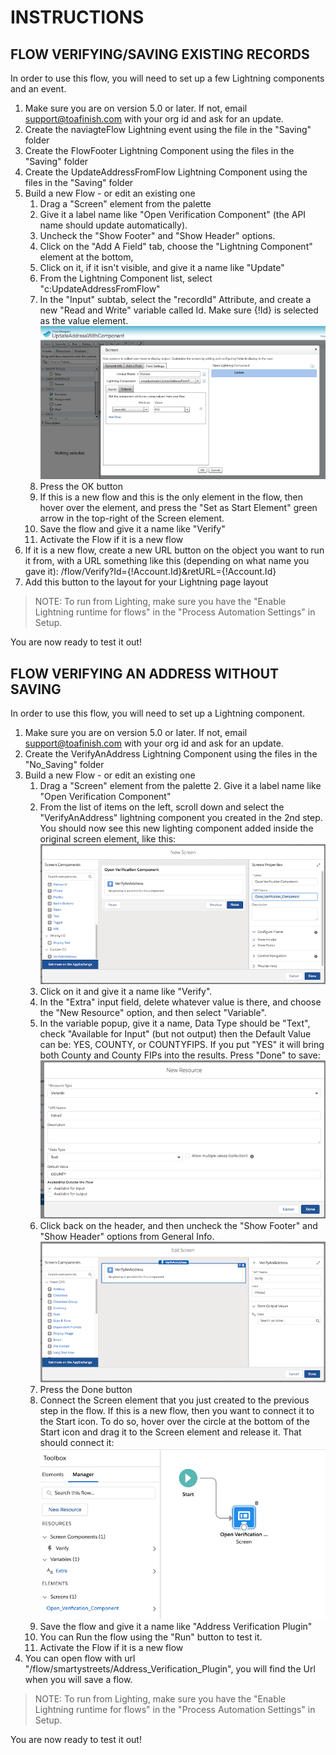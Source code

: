 # INSTRUCTIONS

## FLOW VERIFYING/SAVING EXISTING RECORDS

In order to use this flow, you will need to set up a few Lightning components and an event.

1. Make sure you are on version 5.0 or later.  If not, email support@toafinish.com with your org id and ask for an update.
2. Create the naviagteFlow Lightning event using the file in the "Saving" folder
3. Create the FlowFooter Lightning Component using the files in the "Saving" folder
4. Create the UpdateAddressFromFlow Lightning Component using the files in the "Saving" folder
5. Build a new Flow - or edit an existing one
   1. Drag a "Screen" element from the palette
   2. Give it a label name like "Open Verification Component" (the API name should update automatically).
   3. Uncheck the "Show Footer" and "Show Header" options.
   3. Click on the "Add A Field" tab, choose the "Lightning Component" element at the bottom, 
   4. Click on it, if it isn't visible, and give it a name like "Update"
   5. From the Lightning Component list, select "c:UpdateAddressFromFlow"
   6. In the "Input" subtab, select the "recordId" Attribute, and create a new "Read and Write" variable called Id.  Make sure {!Id} is selected as the value element.
   ![Flow](FlowSetup.png)
   7. Press the OK button
   8. If this is a new flow and this is the only element in the flow, then hover over the element, and press the "Set as Start Element" green arrow in the top-right of the Screen element.
   9. Save the flow and give it a name like "Verify"
   10. Activate the Flow if it is a new flow
6. If it is a new flow, create a new URL button on the object you want to run it from, with a URL something like this (depending on what name you gave it): /flow/Verify?Id={!Account.Id}&retURL={!Account.Id}
7. Add this button to the layout for your Lightning page layout

> NOTE: To run from Lighting, make sure you have the "Enable Lightning runtime for flows" in the "Process Automation Settings" in Setup.

You are now ready to test it out!



## FLOW VERIFYING AN ADDRESS WITHOUT SAVING

In order to use this flow, you will need to set up a Lightning component.

1. Make sure you are on version 5.0 or later. If not, email support@toafinish.com with your org id and ask for an update.
2. Create the VerifyAnAddress Lightning Component using the files in the "No_Saving" folder
3. Build a new Flow - or edit an existing one
	1. Drag a "Screen" element from the palette
        2. Give it a label name like "Open Verification Component"
	3. From the list of items on the left, scroll down and select the "VerifyAnAddress" lightning component you created in the 2nd step.  You should now see this new lighting component added inside the original screen element, like this:
   ![Flow](no_saving_step1.png)
	4. Click on it and give it a name like "Verify".
	5. In the "Extra" input field, delete whatever value is there, and choose the "New Resource" option, and then select "Variable".
	6. In the variable popup, give it a name, Data Type should be "Text", check "Available for Input" (but not output) then the Default Value can be: YES, COUNTY, or COUNTYFIPS.  If you put "YES" it will bring both County and County FIPs into the results. Press "Done" to save:
   ![Flow](no_saving_step2.png)
	7. Click back on the header, and then uncheck the "Show Footer" and "Show Header" options from General Info.
   ![Flow](no_saving_step3.png)
	8. Press the Done button
	9. Connect the Screen element that you just created to the previous step in the flow.  If this is a new flow, then you want to connect it to the Start icon.  To do so, hover over the circle at the bottom of the Start icon and drag it to the Screen element and release it.  That should connect it:
   ![Flow](no_saving_step4.png)
	10. Save the flow and give it a name like "Address Verification Plugin"
	11. You can Run the flow using the "Run" button to test it.
	12. Activate the Flow if it is a new flow
4. You can open flow with url "/flow/smartystreets/Address_Verification_Plugin", you will find the Url when you will save a flow.

> NOTE: To run from Lighting, make sure you have the "Enable Lightning runtime for flows" in the "Process Automation Settings" in Setup.

You are now ready to test it out!
